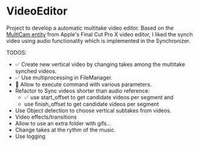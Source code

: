 # VideoEditor

Project to develop a automatic multitake video editor. Based on the [MultiCam entity](https://support.apple.com/guide/final-cut-pro/ver23c764f1/mac) from Apple's Final Cut Pro X video editor, I liked the synch video using audio functionality which is implemented in the Synchronizer.

TODOS:
- ✅ Create new vertical video by changing takes among the multitake synched videos.
- ✅ Use multiprocessing in FileManager.
- 🚧 Allow to execute command with various parameters.
- Refactor to Sync videos shorter than audio reference:
    - ✅ use start_offset to get candidate videos per segment and
    - use finish_offset to get candidate videos per segment
- Use Object detection to choose vertical subtakes from videos.
- Video effects/transitions
- Allow to use an extra folder with gifs...
- Change takes at the rythm of the music.
- Use logging
